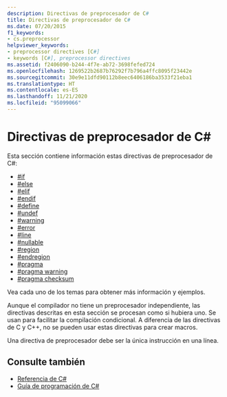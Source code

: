 ```yaml
---
description: Directivas de preprocesador de C#
title: Directivas de preprocesador de C#
ms.date: 07/20/2015
f1_keywords:
- cs.preprocessor
helpviewer_keywords:
- preprocessor directives [C#]
- keywords [C#], preprocessor directives
ms.assetid: f2406090-b244-4f7e-ab72-3698fefed724
ms.openlocfilehash: 1269522b2687b76292f7b796a4ffc8095f23442e
ms.sourcegitcommit: 30e9e11dfd90112b8eec6406186ba3533f21eba1
ms.translationtype: HT
ms.contentlocale: es-ES
ms.lasthandoff: 11/21/2020
ms.locfileid: "95099066"
---
```

# <a name="c-preprocessor-directives"></a>Directivas de preprocesador de C#

Esta sección contiene información estas directivas de preprocesador de C#:

- [#if](./preprocessor-if.md)
- [#else](./preprocessor-else.md)
- [#elif](./preprocessor-elif.md)
- [#endif](./preprocessor-endif.md)
- [#define](./preprocessor-define.md)
- [#undef](./preprocessor-undef.md)
- [#warning](./preprocessor-warning.md)
- [#error](./preprocessor-error.md)
- [#line](./preprocessor-line.md)
- [#nullable](./preprocessor-nullable.md)
- [#region](./preprocessor-region.md)
- [#endregion](./preprocessor-endregion.md)
- [#pragma](./preprocessor-pragma.md)
- [#pragma warning](./preprocessor-pragma-warning.md)
- [#pragma checksum](./preprocessor-pragma-checksum.md)

Vea cada uno de los temas para obtener más información y ejemplos.

Aunque el compilador no tiene un preprocesador independiente, las directivas descritas en esta sección se procesan como si hubiera uno. Se usan para facilitar la compilación condicional. A diferencia de las directivas de C y C++, no se pueden usar estas directivas para crear macros.

Una directiva de preprocesador debe ser la única instrucción en una línea.

## <a name="see-also"></a>Consulte también

- [Referencia de C#](../index.md)
- [Guía de programación de C#](../../programming-guide/index.md)
